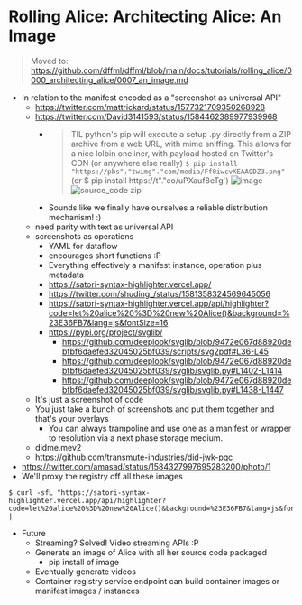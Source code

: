 # Rolling Alice: Architecting Alice: An Image

> Moved to: https://github.com/dffml/dffml/blob/main/docs/tutorials/rolling_alice/0000_architecting_alice/0007_an_image.md

- In relation to the manifest encoded as a "screenshot as universal API"
  - https://twitter.com/mattrickard/status/1577321709350268928
  - https://twitter.com/David3141593/status/1584462389977939968
    - > TIL python's pip will execute a setup .py directly from a ZIP archive from a web URL, with mime sniffing. This allows for a nice lolbin oneliner, with payload hosted on Twitter's CDN (or anywhere else really) `$ pip install "https://pbs"."twimg"."com/media/Ff0iwcvXEAAQDZ3.png"` (or $ pip install https://t"."co/uPXauf8eTg`)
      > ![image](https://user-images.githubusercontent.com/5950433/197549602-f1f98e38-5f34-4d04-b64c-94d49264d189.png)
      > ![source_code zip](https://user-images.githubusercontent.com/5950433/197549941-b915f643-4c29-4442-bf88-2a1ad604e877.png)
    - Sounds like we finally have ourselves a reliable distribution mechanism! :)
  - need parity with text as universal API
  - screenshots as operations
    - YAML for dataflow
    - encourages short functions :P
    - Everything effectively a manifest instance, operation plus metadata
    - https://satori-syntax-highlighter.vercel.app/
    - https://twitter.com/shuding_/status/1581358324569645056
    - https://satori-syntax-highlighter.vercel.app/api/highlighter?code=let%20alice%20%3D%20new%20Alice()&background=%23E36FB7&lang=js&fontSize=16
    - https://pypi.org/project/svglib/
      - https://github.com/deeplook/svglib/blob/9472e067d88920debfbf6daefed32045025bf039/scripts/svg2pdf#L36-L45
      - https://github.com/deeplook/svglib/blob/9472e067d88920debfbf6daefed32045025bf039/svglib/svglib.py#L1402-L1414
      - https://github.com/deeplook/svglib/blob/9472e067d88920debfbf6daefed32045025bf039/svglib/svglib.py#L1438-L1447
  - It's just a screenshot of code
  - You just take a bunch of screenshots and put them together and that's your overlays
    - You can always trampoline and use one as a manifest or wrapper to resolution via a next phase storage medium.
  - didme.mev2
  - https://github.com/transmute-industries/did-jwk-pqc
- https://twitter.com/amasad/status/1584327997695283200/photo/1
- We'll proxy the registry off all these images

```console
$ curl -sfL "https://satori-syntax-highlighter.vercel.app/api/highlighter?code=let%20alice%20%3D%20new%20Alice()&background=%23E36FB7&lang=js&fontSize=16" | 
```

- Future
  - Streaming? Solved! Video streaming APIs :P
  - Generate an image of Alice with all her source code packaged
    - pip install of image
  - Eventually generate videos
  - Container registry service endpoint can build container images or manifest images / instances